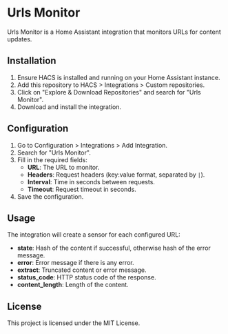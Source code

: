 # Urls Monitor

Urls Monitor is a Home Assistant integration that monitors URLs for content updates.

## Installation

1. Ensure HACS is installed and running on your Home Assistant instance.
2. Add this repository to HACS > Integrations > Custom repositories.
3. Click on "Explore & Download Repositories" and search for "Urls Monitor".
4. Download and install the integration.

## Configuration

1. Go to Configuration > Integrations > Add Integration.
2. Search for "Urls Monitor".
3. Fill in the required fields:
    - **URL**: The URL to monitor.
    - **Headers**: Request headers (key:value format, separated by `|`).
    - **Interval**: Time in seconds between requests.
    - **Timeout**: Request timeout in seconds.
4. Save the configuration.

## Usage

The integration will create a sensor for each configured URL:

- **state**: Hash of the content if successful, otherwise hash of the error message.
- **error**: Error message if there is any error.
- **extract**: Truncated content or error message.
- **status_code**: HTTP status code of the response.
- **content_length**: Length of the content.

## License

This project is licensed under the MIT License.
